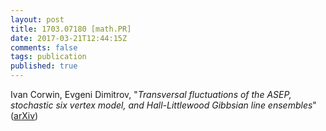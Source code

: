 ```yaml
---
layout: post
title: 1703.07180 [math.PR]
date: 2017-03-21T12:44:15Z
comments: false
tags: publication
published: true
---
```


Ivan Corwin, Evgeni Dimitrov, "<i>Transversal fluctuations of the ASEP, stochastic six vertex model, and  Hall-Littlewood Gibbsian line ensembles</i>" ([arXiv](http://arxiv.org/abs/1703.07180v1))
